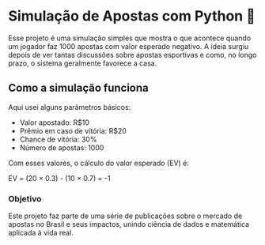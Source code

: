 # Simulação de Apostas com Python 🎲

Esse projeto é uma simulação simples que mostra o que acontece quando um jogador faz 1000 apostas com valor esperado negativo. A ideia surgiu depois de ver tantas discussões sobre apostas esportivas e como, no longo prazo, o sistema geralmente favorece a casa.

## Como a simulação funciona

Aqui usei alguns parâmetros básicos:

- Valor apostado: R$10  
- Prêmio em caso de vitória: R$20  
- Chance de vitória: 30%  
- Número de apostas: 1000  

Com esses valores, o cálculo do valor esperado (EV) é:

EV = (20 × 0.3) - (10 × 0.7) = -1

### Objetivo

Este projeto faz parte de uma série de publicações sobre o mercado de apostas no Brasil e seus impactos, unindo ciência de dados e matemática aplicada à vida real.
